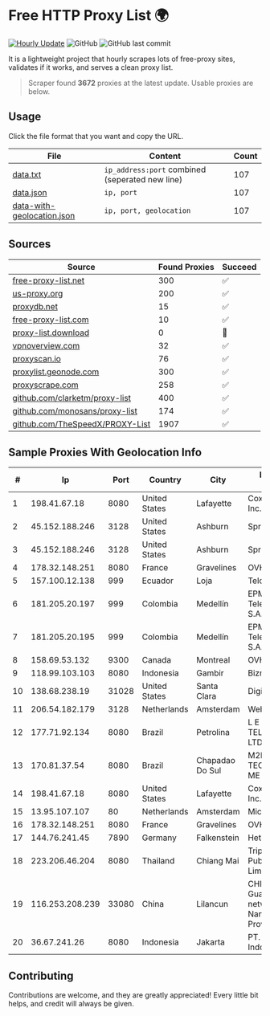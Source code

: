 
# Free HTTP Proxy List 🌍

[![Hourly Update](https://github.com/mertguvencli/http-proxy-list/actions/workflows/main.yml/badge.svg?branch=main)](https://github.com/mertguvencli/http-proxy-list/actions/workflows/main.yml)
![GitHub](https://img.shields.io/github/license/mertguvencli/http-proxy-list)
![GitHub last commit](https://img.shields.io/github/last-commit/mertguvencli/http-proxy-list)

It is a lightweight project that hourly scrapes lots of free-proxy sites, validates if it works, and serves a clean proxy list.


> Scraper found **3672** proxies at the latest update. Usable proxies are below.

## Usage

Click the file format that you want and copy the URL.


|File|Content|Count|
|----|-------|-----|
|[data.txt](https://raw.githubusercontent.com/mertguvencli/http-proxy-list/main/proxy-list/data.txt)|`ip_address:port` combined (seperated new line)|107|
|[data.json](https://raw.githubusercontent.com/mertguvencli/http-proxy-list/main/proxy-list/data.json)|`ip, port`|107|
|[data-with-geolocation.json](https://raw.githubusercontent.com/mertguvencli/http-proxy-list/main/proxy-list/data-with-geolocation.json)|`ip, port, geolocation`|107|

## Sources

|Source|Found Proxies|Succeed|
|------|-------------|-------|
|[free-proxy-list.net](https://free-proxy-list.net)|300|✅|
|[us-proxy.org](https://www.us-proxy.org)|200|✅|
|[proxydb.net](http://proxydb.net)|15|✅|
|[free-proxy-list.com](https://free-proxy-list.com/?page=&port=&type%5B%5D=http&type%5B%5D=https&up_time=0&search=Search)|10|✅|
|[proxy-list.download](https://www.proxy-list.download/HTTP)|0|🚫|
|[vpnoverview.com](https://vpnoverview.com/privacy/anonymous-browsing/free-proxy-servers)|32|✅|
|[proxyscan.io](https://www.proxyscan.io)|76|✅|
|[proxylist.geonode.com](https://proxylist.geonode.com/api/proxy-list?limit=300&page=1&sort_by=lastChecked&sort_type=desc&protocols=http,https)|300|✅|
|[proxyscrape.com](https://api.proxyscrape.com/v2/?request=displayproxies&protocol=http&timeout=10000&country=all&ssl=all&anonymity=all)|258|✅|
|[github.com/clarketm/proxy-list](https://raw.githubusercontent.com/clarketm/proxy-list/master/proxy-list-raw.txt)|400|✅|
|[github.com/monosans/proxy-list](https://raw.githubusercontent.com/monosans/proxy-list/main/proxies/http.txt)|174|✅|
|[github.com/TheSpeedX/PROXY-List](https://raw.githubusercontent.com/TheSpeedX/PROXY-List/master/http.txt)|1907|✅|


## Sample Proxies With Geolocation Info

|#|Ip|Port|Country|City|Internet Service Provider|
|-|--|----|-------|----|-------------------------|
|1|198.41.67.18|8080|United States|Lafayette|Cox Communications Inc.|
|2|45.152.188.246|3128|United States|Ashburn|Sprint|
|3|45.152.188.246|3128|United States|Ashburn|Sprint|
|4|178.32.148.251|8080|France|Gravelines|OVH SAS|
|5|157.100.12.138|999|Ecuador|Loja|Telconet S.A|
|6|181.205.20.197|999|Colombia|Medellín|EPM Telecomunicaciones S.A. E.S.P.|
|7|181.205.20.195|999|Colombia|Medellín|EPM Telecomunicaciones S.A. E.S.P.|
|8|158.69.53.132|9300|Canada|Montreal|OVH SAS|
|9|118.99.103.103|8080|Indonesia|Gambir|Biznet Metronet|
|10|138.68.238.19|31028|United States|Santa Clara|DigitalOcean, LLC|
|11|206.54.182.179|3128|Netherlands|Amsterdam|Webzilla B.V.|
|12|177.71.92.134|8080|Brazil|Petrolina|L E M TELECOMUNICAÔÔES LTDA -ME|
|13|170.81.37.54|8080|Brazil|Chapadao Do Sul|M2B - SOLUCOES EM TECNOLOGIA EIRELLI ME|
|14|198.41.67.18|8080|United States|Lafayette|Cox Communications Inc.|
|15|13.95.107.107|80|Netherlands|Amsterdam|Microsoft Corporation|
|16|178.32.148.251|8080|France|Gravelines|OVH SAS|
|17|144.76.241.45|7890|Germany|Falkenstein|Hetzner Online GmbH|
|18|223.206.46.204|8080|Thailand|Chiang Mai|Triple T Broadband Public Company Limited|
|19|116.253.208.239|33080|China|Lilancun|CHINATELECOM Guangxi Nanning IDC networkdescr: Nanning, Guangxi Province, P.R.|
|20|36.67.241.26|8080|Indonesia|Jakarta|PT. Telekomunikasi Indonesia|



## Contributing

Contributions are welcome, and they are greatly appreciated! Every
little bit helps, and credit will always be given.

